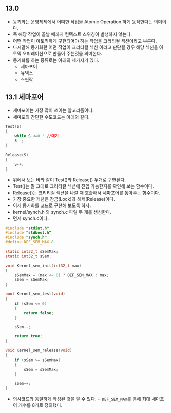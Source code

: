## 13.0
- 동기화는 운영체제에서 어떠한 작업을 Atomic Operation 하게 동작한다는 의미이다.
- 즉 해당 작업이 끝날 때까지 컨텍스트 스위칭이 발생하지 않는다.
- 어떤 작업이 아토믹하게 구현되어야 하는 작업을 크리티컬 섹션이라고 부른다.
- 다시말해 동기화란 어떤 작업이 크리티컬 섹션 이라고 판단될 경우 해당 섹션을 아토믹 오퍼레이션으로 만들어 주는것을 의미한다.
- 동기화를 하는 종류로는 아래의 세가지가 있다.
	- 세마포어
	- 뮤텍스
	- 스핀락


## 13.1 세마포어
- 세마포어는 가장 많이 쓰이는 알고리즘이다.
- 세마포의 간단한 수도코드는 아래와 같다.
~~~C
Test(S)
{
	while S <=0 ' //대기
	S--;
}

Release(S)
{
	S++;
}
~~~
- 위에서 보는 바와 같이 Test()와 Release() 두개로 구현된다.
- Test()는 말 그대로 크리티컬 섹션에 진입 가능한지를 확인해 보는 함수이다.
- Release()는 크리티컬 섹션을 나갈 때 호출해서 세마포어를 놓아주는 함수이다.
- 가장 중요한 개념은 잠금(Lock)과 해제(Release)이다.
- 이제 동기화를 코드로 구현해 보도록 하자.
- kernel/synch.h 와 synch.c 파일 두 개를 생성한다.
- 먼저 synch.c이다.
~~~C
#include "stdint.h"
#include "stdbool.h"
#include "synch.h"
#define DEF_SEM_MAX 8

static int32_t sSemMax;
static int32_t sSem;

void Kernel_sem_init(int32_t max)
{
    sSemMax = (max <= 0) ? DEF_SEM_MAX : max;
    sSem = sSemMax;
}

bool Kernel_sem_test(void)
{
    if (sSem <= 0)
    {
        return false;
    }

    sSem--;

    return true;
}

void Kernel_sem_release(void)
{
    if (sSem >= sSemMax)
    {
        sSem = sSemMax;
    }

    sSem++;
}
~~~
- 의사코드와 동일하게 작성된 것을 알 수 있다.
-` DEF_SEM_MAX`를 통해 최대 세마포어 개수를 8개로 정의했다.

<!--stackedit_data:
eyJoaXN0b3J5IjpbLTE0NjcwMTU3NTAsLTIyNzY5MjUzNyw4Mz
YxMTQ0MSwtMTEzNzYwODI5LC02OTMwNzAwOTEsMjU4ODEwNzU2
LDk0NTIxNjg3Niw5NDUyMTY4NzYsMTc1Mzc0OTM5NCwxNjAwOD
Q4MDE5LC00OTc4MTIwMTAsMTQxODE5NTQ3OCwyMTA5NTA4MzUy
LC03MzQwNTg0MTQsMTU1NDEzMjIwNiwtMzE4OTIwNzAxLC0xNj
M4ODMwMjQ3LC0xOTM5MjE2OTE3LDEyNzg3MjA0ODgsLTU1NzU4
NDk1MF19
-->